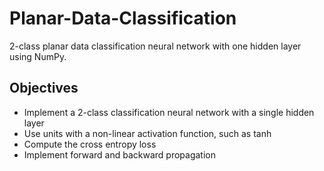 # Planar-Data-Classification
2-class planar data classification neural network with one hidden layer using NumPy.

## Objectives
- Implement a 2-class classification neural network with a single hidden layer
- Use units with a non-linear activation function, such as tanh
- Compute the cross entropy loss
- Implement forward and backward propagation
